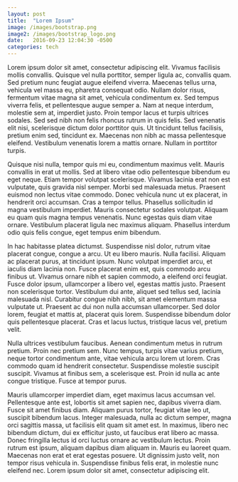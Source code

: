 ```yaml
---
layout: post
title:  "Lorem Ipsum"
image: /images/bootstrap.png
image2: /images/bootstrap_logo.png
date:   2016-09-23 12:04:30 -0500
categories: tech
---
```


Lorem ipsum dolor sit amet, consectetur adipiscing elit. Vivamus facilisis mollis convallis. Quisque vel nulla porttitor, semper ligula ac, convallis quam. Sed pretium nunc feugiat augue eleifend viverra. Maecenas tellus urna, vehicula vel massa eu, pharetra consequat odio. Nullam dolor risus, fermentum vitae magna sit amet, vehicula condimentum ex. Sed tempus viverra felis, et pellentesque augue semper a. Nam at neque interdum, molestie sem at, imperdiet justo. Proin tempor lacus et turpis ultrices sodales. Sed sed nibh non felis rhoncus rutrum in quis felis. Sed venenatis elit nisi, scelerisque dictum dolor porttitor quis. Ut tincidunt tellus facilisis, pretium enim sed, tincidunt ex. Maecenas non nibh ac massa pellentesque eleifend. Vestibulum venenatis lorem a mattis ornare. Nullam in porttitor turpis.

Quisque nisi nulla, tempor quis mi eu, condimentum maximus velit. Mauris convallis in erat ut mollis. Sed at libero vitae odio pellentesque bibendum eu eget neque. Etiam tempor volutpat scelerisque. Vivamus lacinia erat non est vulputate, quis gravida nisl semper. Morbi sed malesuada metus. Praesent euismod non lectus vitae commodo. Donec vehicula nunc ut ex placerat, in hendrerit orci accumsan. Cras a tempor tellus. Phasellus sollicitudin id magna vestibulum imperdiet. Mauris consectetur sodales volutpat. Aliquam eu quam quis magna tempus venenatis. Nunc egestas quis diam vitae ornare. Vestibulum placerat ligula nec maximus aliquam. Phasellus interdum odio quis felis congue, eget tempus enim bibendum.

In hac habitasse platea dictumst. Suspendisse nisl dolor, rutrum vitae placerat congue, congue a arcu. Ut eu libero mauris. Nulla facilisi. Aliquam ac placerat purus, at tincidunt ipsum. Nunc volutpat imperdiet arcu, et iaculis diam lacinia non. Fusce placerat enim est, quis commodo arcu finibus ut. Vivamus ornare nibh et sapien commodo, a eleifend orci feugiat. Fusce dolor ipsum, ullamcorper a libero vel, egestas mattis justo. Praesent non scelerisque tortor. Vestibulum dui ante, aliquet sed tellus sed, lacinia malesuada nisl. Curabitur congue nibh nibh, sit amet elementum massa vulputate ut. Praesent ac dui non nulla accumsan ullamcorper. Sed dolor lorem, feugiat et mattis at, placerat quis lorem. Suspendisse bibendum dolor quis pellentesque placerat. Cras et lacus luctus, tristique lacus vel, pretium velit.

Nulla ultrices vestibulum faucibus. Aenean condimentum metus in rutrum pretium. Proin nec pretium sem. Nunc tempus, turpis vitae varius pretium, neque tortor condimentum ante, vitae vehicula arcu lorem ut lorem. Cras commodo quam id hendrerit consectetur. Suspendisse molestie suscipit suscipit. Vivamus at finibus sem, a scelerisque est. Proin id nulla ac ante congue tristique. Fusce at tempor purus.

Mauris ullamcorper imperdiet diam, eget maximus lacus accumsan vel. Pellentesque ante est, lobortis sit amet sapien nec, dapibus viverra diam. Fusce sit amet finibus diam. Aliquam purus tortor, feugiat vitae leo ut, suscipit bibendum lacus. Integer malesuada, nulla ac dictum semper, magna orci sagittis massa, ut facilisis elit quam sit amet est. In maximus, libero nec bibendum dictum, dui ex efficitur justo, ut faucibus erat libero ac massa. Donec fringilla lectus id orci luctus ornare ac vestibulum lectus. Proin rutrum est ipsum, aliquam dapibus diam aliquam in. Mauris eu laoreet quam. Maecenas non erat et erat egestas posuere. Ut dignissim justo velit, non tempor risus vehicula in. Suspendisse finibus felis erat, in molestie nunc eleifend nec. Lorem ipsum dolor sit amet, consectetur adipiscing elit.
